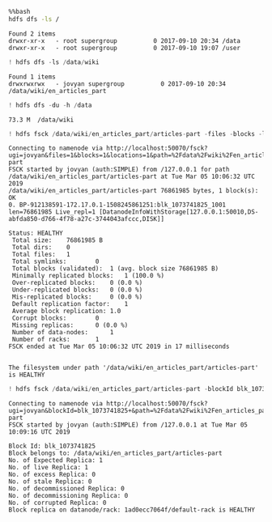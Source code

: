 

```bash
%%bash
hdfs dfs -ls /
```

    Found 2 items
    drwxr-xr-x   - root supergroup          0 2017-09-10 20:34 /data
    drwxr-xr-x   - root supergroup          0 2017-09-10 19:07 /user



```python
! hdfs dfs -ls /data/wiki
```

    Found 1 items
    drwxrwxrwx   - jovyan supergroup          0 2017-09-10 20:34 /data/wiki/en_articles_part



```python
! hdfs dfs -du -h /data
```

    73.3 M  /data/wiki



```python
! hdfs fsck /data/wiki/en_articles_part/articles-part -files -blocks -locations
```

    Connecting to namenode via http://localhost:50070/fsck?ugi=jovyan&files=1&blocks=1&locations=1&path=%2Fdata%2Fwiki%2Fen_articles_part%2Farticles-part
    FSCK started by jovyan (auth:SIMPLE) from /127.0.0.1 for path /data/wiki/en_articles_part/articles-part at Tue Mar 05 10:06:32 UTC 2019
    /data/wiki/en_articles_part/articles-part 76861985 bytes, 1 block(s):  OK
    0. BP-912138591-172.17.0.1-1508245861251:blk_1073741825_1001 len=76861985 Live_repl=1 [DatanodeInfoWithStorage[127.0.0.1:50010,DS-abfda850-d766-4f78-a27c-3744043afccc,DISK]]
    
    Status: HEALTHY
     Total size:	76861985 B
     Total dirs:	0
     Total files:	1
     Total symlinks:		0
     Total blocks (validated):	1 (avg. block size 76861985 B)
     Minimally replicated blocks:	1 (100.0 %)
     Over-replicated blocks:	0 (0.0 %)
     Under-replicated blocks:	0 (0.0 %)
     Mis-replicated blocks:		0 (0.0 %)
     Default replication factor:	1
     Average block replication:	1.0
     Corrupt blocks:		0
     Missing replicas:		0 (0.0 %)
     Number of data-nodes:		1
     Number of racks:		1
    FSCK ended at Tue Mar 05 10:06:32 UTC 2019 in 17 milliseconds
    
    
    The filesystem under path '/data/wiki/en_articles_part/articles-part' is HEALTHY



```python
! hdfs fsck /data/wiki/en_articles_part/articles-part -blockId blk_1073741825
```

    Connecting to namenode via http://localhost:50070/fsck?ugi=jovyan&blockId=blk_1073741825+&path=%2Fdata%2Fwiki%2Fen_articles_part%2Farticles-part
    FSCK started by jovyan (auth:SIMPLE) from /127.0.0.1 at Tue Mar 05 10:09:16 UTC 2019
    
    Block Id: blk_1073741825
    Block belongs to: /data/wiki/en_articles_part/articles-part
    No. of Expected Replica: 1
    No. of live Replica: 1
    No. of excess Replica: 0
    No. of stale Replica: 0
    No. of decommissioned Replica: 0
    No. of decommissioning Replica: 0
    No. of corrupted Replica: 0
    Block replica on datanode/rack: 1ad0ecc7064f/default-rack is HEALTHY

